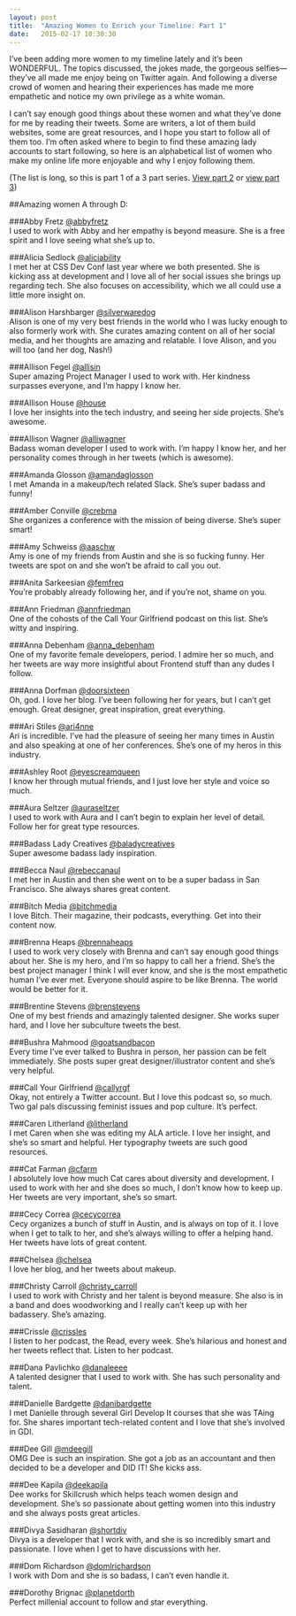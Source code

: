 ```yaml
---
layout: post
title:  "Amazing Women to Enrich your Timeline: Part 1"
date:   2015-02-17 10:30:30
---
```


I’ve been adding more women to my timeline lately and it’s been WONDERFUL. The topics discussed, the jokes made, the gorgeous selfies—they’ve all made me enjoy being on Twitter again. And following a diverse crowd of women and hearing their experiences has made me more empathetic and notice my own privilege as a white woman. 

I can’t say enough good things about these women and what they’ve done for me by reading their tweets. Some are writers, a lot of them build websites, some are great resources, and I hope you start to follow all of them too. I’m often asked where to begin to find these amazing lady accounts to start following, so here is an alphabetical list of women who make my online life more enjoyable and why I enjoy following them.

(The list is long, so this is part 1 of a 3 part series. [View part 2](http://kovalc.in/2015/02/18/women-pt2.html) or [view part 3](http://kovalc.in/2015/02/19/women-pt3.html))

<!--more-->

##Amazing women A through D:

###Abby Fretz
[@abbyfretz](https://twitter.com/abbyfretz)
<br>I used to work with Abby and her empathy is beyond measure. She is a free spirit and I love seeing what she’s up to.

###Alicia Sedlock
[@aliciability](https://twitter.com/aliciability)
<br>I met her at CSS Dev Conf last year where we both presented. She is kicking ass at development and I love all of her social issues she brings up regarding tech. She also focuses on accessibility, which we all could use a little more insight on.

###Alison Harshbarger
[@silverwaredog](https://twitter.com/silverwaredog)
<br>Alison is one of my very best friends in the world who I was lucky enough to also formerly work with. She curates amazing content on all of her social media, and her thoughts are amazing and relatable. I love Alison, and you will too (and her dog, Nash!)

###Allison Fegel
[@allisin](https://twitter.com/allisin)
<br>Super amazing Project Manager I used to work with. Her kindness surpasses everyone, and I’m happy I know her.

###Allison House
[@house](https://twitter.com/house)
<br>I love her insights into the tech industry, and seeing her side projects. She’s awesome.

###Allison Wagner
[@alliwagner](https://twitter.com/alliwagner)
<br>Badass woman developer I used to work with. I’m happy I know her, and her personality comes through in her tweets (which is awesome).

###Amanda Glosson
[@amandaglosson](https://twitter.com/amandaglosson)
<br>I met Amanda in a makeup/tech related Slack. She’s super badass and funny!

###Amber Conville
[@crebma](https://twitter.com/crebma)
<br>She organizes a conference with the mission of being diverse. She’s super smart!

###Amy Schweiss
[@aaschw](https://twitter.com/aaschw)
<br>Amy is one of my friends from Austin and she is so fucking funny. Her tweets are spot on and she won’t be afraid to call you out.

###Anita Sarkeesian
[@femfreq](https://twitter.com/femfreq)
<br>You’re probably already following her, and if you’re not, shame on you.

###Ann Friedman
[@annfriedman](https://twitter.com/annfriedman)
<br>One of the cohosts of the Call Your Girlfriend podcast on this list. She’s witty and inspiring.

###Anna Debenham
[@anna_debenham](https://twitter.com/anna_debenham)
<br>One of my favorite female developers, period. I admire her so much, and her tweets are way more insightful about Frontend stuff than any dudes I follow.

###Anna Dorfman
[@doorsixteen](https://twitter.com/doorsixteen)
<br>Oh, god. I love her blog. I’ve been following her for years, but I can’t get enough. Great designer, great inspiration, great everything.

###Ari Stiles
[@ari4nne](https://twitter.com/ari4nne)
<br>Ari is incredible. I’ve had the pleasure of seeing her many times in Austin and also speaking at one of her conferences. She’s one of my heros in this industry.

###Ashley Root
[@eyescreamqueen](https://twitter.com/eyescreamqueen)
<br>I know her through mutual friends, and I just love her style and voice so much.

###Aura Seltzer
[@auraseltzer](https://twitter.com/auraseltzer)
<br>I used to work with Aura and I can’t begin to explain her level of detail. Follow her for great type resources.

###Badass Lady Creatives
[@baladycreatives](https://twitter.com/BAladycreatives)
<br>Super awesome badass lady inspiration.

###Becca Naul
[@rebeccanaul](https://twitter.com/rebeccanaul)
<br>I met her in Austin and then she went on to be a super badass in San Francisco. She always shares great content.

###Bitch Media
[@bitchmedia](https://twitter.com/BitchMedia)
<br>I love Bitch. Their magazine, their podcasts, everything. Get into their content now.

###Brenna Heaps
[@brennaheaps](https://twitter.com/brennaheaps)
<br>I used to work very closely with Brenna and can’t say enough good things about her. She is my hero, and I’m so happy to call her a friend. She’s the best project manager I think I will ever know, and she is the most empathetic human I’ve ever met. Everyone should aspire to be like Brenna. The world would be better for it.

###Brentine Stevens
[@brenstevens](https://twitter.com/brenstevens)
<br>One of my best friends and amazingly talented designer. She works super hard, and I love her subculture tweets the best.

###Bushra Mahmood
[@goatsandbacon](https://twitter.com/goatsandbacon)
<br>Every time I’ve ever talked to Bushra in person, her passion can be felt immediately. She posts super great designer/illustrator content and she’s very helpful.

###Call Your Girlfriend
[@callyrgf](https://twitter.com/callyrgf)
<br>Okay, not entirely a Twitter account. But I love this podcast so, so much. Two gal pals discussing feminist issues and pop culture. It’s perfect.

###Caren Litherland
[@litherland](https://twitter.com/litherland)
<br>I met Caren when she was editing my ALA article. I love her insight, and she’s so smart and helpful. Her typography tweets are such good resources.

###Cat Farman
[@cfarm](https://twitter.com/cfarm)
<br>I absolutely love how much Cat cares about diversity and development. I used to work with her and she does so much, I don’t know how to keep up. Her tweets are very important, she’s so smart.

###Cecy Correa
[@cecycorrea](https://twitter.com/cecycorrea)
<br>Cecy organizes a bunch of stuff in Austin, and is always on top of it. I love when I get to talk to her, and she’s always willing to offer a helping hand. Her tweets have lots of great content.

###Chelsea
[@chelsea](https://twitter.com/chelsea)
<br>I love her blog, and her tweets about makeup.

###Christy Carroll
[@christy_carroll](https://twitter.com/christy_carroll)
<br>I used to work with Christy and her talent is beyond measure. She also is in a band and does woodworking and I really can’t keep up with her badassery. She’s amazing.

###Crissle
[@crissles](https://twitter.com/crissles)
<br>I listen to her podcast, the Read, every week. She’s hilarious and honest and her tweets reflect that. Listen to her podcast.

###Dana Pavlichko
[@danaleeee](https://twitter.com/danaleeee)
<br>A talented designer that I used to work with. She has such personality and talent.

###Danielle Bardgette
[@danibardgette](https://twitter.com/danibardgette)
<br>I met Danielle through several Girl Develop It courses that she was TAing for. She shares important tech-related content and I love that she’s involved in GDI.

###Dee Gill
[@mdeegill](https://twitter.com/mdeegill)
<br>OMG Dee is such an inspiration. She got a job as an accountant and then decided to be a developer and DID IT! She kicks ass.

###Dee Kapila
[@deekapila](https://twitter.com/deekapila)
<br>Dee works for Skillcrush which helps teach women design and development. She’s so passionate about getting women into this industry and she always posts great articles.

###Divya Sasidharan
[@shortdiv](https://twitter.com/shortdiv)
<br>Divya is a developer that I work with, and she is so incredibly smart and passionate. I love when I get to have discussions with her.

###Dom Richardson
[@domlrichardson](https://twitter.com/DomLRichardson)
<br>I work with Dom and she is so badass, I can’t even handle it.

###Dorothy Brignac
[@planetdorth](https://twitter.com/planetdorth)
<br>Perfect millenial account to follow and star everything.
